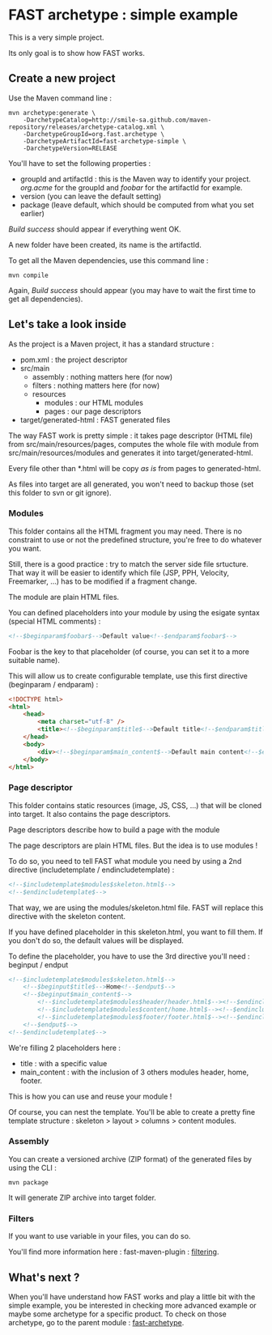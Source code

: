 # FAST archetype : simple example

This is a very simple project.

Its only goal is to show how FAST works.

## Create a new project

Use the Maven command line :

```
mvn archetype:generate \
	-DarchetypeCatalog=http://smile-sa.github.com/maven-repository/releases/archetype-catalog.xml \
	-DarchetypeGroupId=org.fast.archetype \
	-DarchetypeArtifactId=fast-archetype-simple \
	-DarchetypeVersion=RELEASE
```

You'll have to set the following properties :

- groupId and artifactId : this is the Maven way to identify your project. *org.acme* for the groupId and *foobar* for the artifactId for example.
- version (you can leave the default setting)
- package (leave default, which should be computed from what you set earlier)

*Build success* should appear if everything went OK.

A new folder have been created, its name is the artifactId.

To get all the Maven dependencies, use this command line :

```
mvn compile
```

Again, *Build success* should appear (you may have to wait the first time to get all dependencies).

## Let's take a look inside

As the project is a Maven project, it has a standard structure :

- pom.xml : the project descriptor
- src/main
	- assembly : nothing matters here (for now)
	- filters : nothing matters here (for now)
	- resources
		- modules : our HTML modules
		- pages : our page descriptors
- target/generated-html : FAST generated files

The way FAST work is pretty simple : it takes page descriptor (HTML file) from src/main/resources/pages, computes the whole file with module from src/main/resources/modules and generates it into target/generated-html.

Every file other than *.html will be copy *as is* from pages to generated-html.

As files into target are all generated, you won't need to backup those (set this folder to svn or git ignore).

### Modules

This folder contains all the HTML fragment you may need.
There is no constraint to use or not the predefined structure, you're free to do whatever you want.

Still, there is a good practice : try to match the server side file srtucture. That way it will be easier to identify which file (JSP, PPH, Velocity, Freemarker, ...) has to be modified if a fragment change.

The module are plain HTML files.

You can defined placeholders into your module by using the esigate syntax (special HTML comments) :

```html
<!--$beginparam$foobar$-->Default value<!--$endparam$foobar$-->
```

Foobar is the key to that placeholder (of course, you can set it to a more suitable name).

This will allow us to create configurable template, use this first directive (beginparam / endparam) :

```html
<!DOCTYPE html>
<html>
	<head>
		<meta charset="utf-8" />
		<title><!--$beginparam$title$-->Default title<!--$endparam$title$--></title>
	</head>
	<body>
		<div><!--$beginparam$main_content$-->Default main content<!--$endparam$main_content$--></div>
	</body>
</html>
```

### Page descriptor

This folder contains static resources (image, JS, CSS, ...) that will be cloned into target.
It also contains the page descriptors.

Page descriptors describe how to build a page with the module

The page descriptors are plain HTML files.
But the idea is to use modules !

To do so, you need to tell FAST what module you need by using a 2nd directive (includetemplate / endincludetemplate) : 

```html
<!--$includetemplate$modules$skeleton.html$-->
<!--$endincludetemplate$-->
```

That way, we are using the modules/skeleton.html file.
FAST will replace this directive with the skeleton content.

If you have defined placeholder in this skeleton.html, you want to fill them.
If you don't do so, the default values will be displayed.

To define the placeholder, you have to use the 3rd directive you'll need : beginput / endput

```html
<!--$includetemplate$modules$skeleton.html$-->
	<!--$beginput$title$-->Home<!--$endput$-->
	<!--$beginput$main_content$-->
		<!--$includetemplate$modules$header/header.html$--><!--$endincludetemplate$-->
		<!--$includetemplate$modules$content/home.html$--><!--$endincludetemplate$-->
		<!--$includetemplate$modules$footer/footer.html$--><!--$endincludetemplate$-->
	<!--$endput$-->
<!--$endincludetemplate$-->
```

We're filling 2 placeholders here :

- title : with a specific value
- main_content : with the inclusion of 3 others modules header, home, footer.

This is how you can use and reuse your module !

Of course, you can nest the template.
You'll be able to create a pretty fine template structure : skeleton > layout > columns > content modules.

### Assembly

You can create a versioned archive (ZIP format) of the generated files by using the CLI :

```
mvn package
```

It will generate  ZIP archive into target folder.

### Filters

If you want to use variable in your files, you can do so.

You'll find more information here : fast-maven-plugin : [filtering](http://smile-sa.github.io/fast-maven-plugin/2.3/extra-filtering.html).

## What's next ?

When you'll have understand how FAST works and play a little bit with the simple example, you be interested in checking more advanced example or maybe some archetype for a specific product.
To check on those archetype, go to the parent module : [fast-archetype](http://smile-sa.github.io/fast-archetype).
